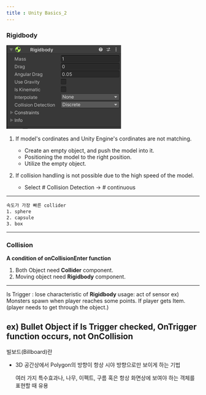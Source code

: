 ```yaml
---
title : Unity Basics_2
---
```


### Rigidbody
![Ridigbody](./images/RidgidBody.png)
1. If model's cordinates and Unity Engine's cordinates are not matching.
    - Create an empty object, and push the model into it. 
    - Positioning the model to the right position.
    - Utilize the empty object.

2. If collision handling is not possible due to the high speed of the model.
    - Select # Collision Detection -> # continuous


---
    속도가 가장 빠른 collider
    1. sphere
    2. capsule
    3. box
---



### Collision
**A condition of onCollisionEnter function**
1. Both Object need **Collider** component.
2. Moving object need **Rigidbody** component.


---
Is Trigger : lose characteristic of **Rigidbody**
usage: act of sensor
        ex) Monsters spawn when player reaches some points. 
            If player gets Item. (player needs to get through the object.)

ex) Bullet Object
    if **Is Trigger** checked, **OnTrigger** function occurs, not **OnCollision**
---




빌보드(Billboard)란
- 3D 공간상에서 Polygon의 방향이 항상 시야 방향으로만 보이게 하는 기법

  여러 가지 특수효과나, 나무, 이펙트, 구름 혹은 항상 화면상에 보여야 하는 객체를 표현할 때 유용